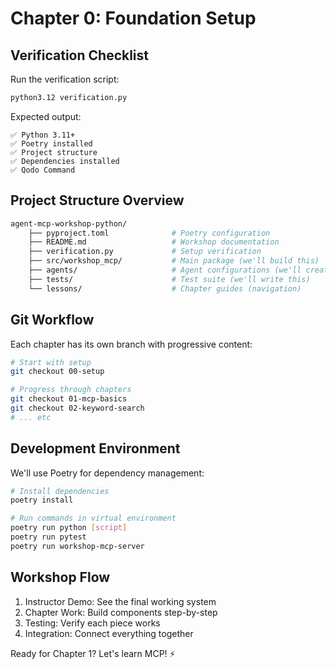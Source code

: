 # Chapter 0: Foundation Setup

## Verification Checklist
Run the verification script:

```bash
python3.12 verification.py
```
Expected output:

```
✅ Python 3.11+ 
✅ Poetry installed
✅ Project structure
✅ Dependencies installed
✅ Qodo Command
```

## Project Structure Overview

```bash
agent-mcp-workshop-python/
    ├── pyproject.toml              # Poetry configuration
    ├── README.md                   # Workshop documentation
    ├── verification.py             # Setup verification
    ├── src/workshop_mcp/           # Main package (we'll build this)
    ├── agents/                     # Agent configurations (we'll create this)
    ├── tests/                      # Test suite (we'll write this)
    └── lessons/                    # Chapter guides (navigation)
```

## Git Workflow

Each chapter has its own branch with progressive content:

```bash
# Start with setup
git checkout 00-setup

# Progress through chapters  
git checkout 01-mcp-basics
git checkout 02-keyword-search
# ... etc
```

## Development Environment

We'll use Poetry for dependency management:

```bash
# Install dependencies
poetry install

# Run commands in virtual environment
poetry run python [script]
poetry run pytest
poetry run workshop-mcp-server
```

## Workshop Flow

1. Instructor Demo: See the final working system
2. Chapter Work: Build components step-by-step
3. Testing: Verify each piece works
4. Integration: Connect everything together

Ready for Chapter 1? Let's learn MCP! ⚡